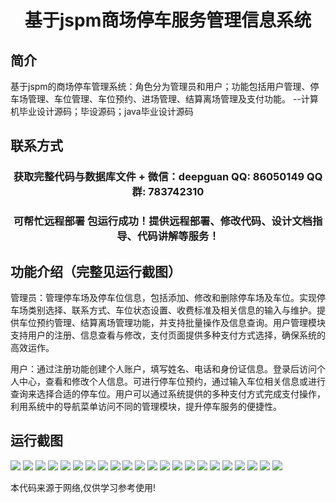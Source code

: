 <p><h1 align="center">基于jspm商场停车服务管理信息系统</h1></p>

## 简介
基于jspm的商场停车管理系统：角色分为管理员和用户；功能包括用户管理、停车场管理、车位管理、车位预约、进场管理、结算离场管理及支付功能。    --计算机毕业设计源码；毕设源码；java毕业设计源码


## 联系方式
<p><h3 align="center">获取完整代码与数据库文件 + 微信：deepguan QQ: 86050149 QQ群: 783742310</h3></p>
<p><h3 align="center">可帮忙远程部署 包运行成功！提供远程部署、修改代码、设计文档指导、代码讲解等服务！</h3></p>

## 功能介绍（完整见运行截图）
管理员：管理停车场及停车位信息，包括添加、修改和删除停车场及车位。实现停车场类别选择、联系方式、车位状态设置、收费标准及相关信息的输入与维护。提供车位预约管理、结算离场管理功能，并支持批量操作及信息查询。用户管理模块支持用户的注册、信息查看与修改，支付页面提供多种支付方式选择，确保系统的高效运作。

用户：通过注册功能创建个人账户，填写姓名、电话和身份证信息。登录后访问个人中心，查看和修改个人信息。可进行停车位预约，通过输入车位相关信息或进行查询来选择合适的停车位。用户可以通过系统提供的多种支付方式完成支付操作，利用系统中的导航菜单访问不同的管理模块，提升停车服务的便捷性。


## 运行截图
![](img/001.jpg)
![](img/002.jpg)
![](img/003.jpg)
![](img/004.jpg)
![](img/005.jpg)
![](img/006.jpg)
![](img/007.jpg)
![](img/008.jpg)
![](img/009.jpg)
![](img/010.jpg)
![](img/011.jpg)
![](img/012.jpg)
![](img/013.jpg)
![](img/014.jpg)
![](img/015.jpg)
![](img/016.jpg)
![](img/017.jpg)
![](img/018.jpg)
![](img/019.jpg)
![](img/020.jpg)
![](img/021.jpg)
![](img/022.jpg)

<p>本代码来源于网络,仅供学习参考使用!</p>

